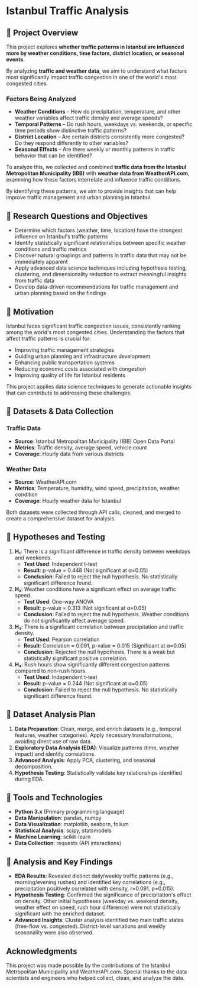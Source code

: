 # Istanbul Traffic Analysis

## 🚦 Project Overview

This project explores **whether traffic patterns in Istanbul are influenced more by weather conditions, time factors, district location, or seasonal events**. 

By analyzing **traffic and weather data**, we aim to understand what factors most significantly impact traffic congestion in one of the world's most congested cities.

### **Factors Being Analyzed**

* **Weather Conditions** – How do precipitation, temperature, and other weather variables affect traffic density and average speeds?
* **Temporal Patterns** – Do rush hours, weekdays vs. weekends, or specific time periods show distinctive traffic patterns?
* **District Location** – Are certain districts consistently more congested? Do they respond differently to other variables?
* **Seasonal Effects** – Are there weekly or monthly patterns in traffic behavior that can be identified?

To analyze this, we collected and combined **traffic data from the Istanbul Metropolitan Municipality (IBB)** with **weather data from WeatherAPI.com**, examining how these factors interrelate and influence traffic conditions.

By identifying these patterns, we aim to provide insights that can help improve traffic management and urban planning in Istanbul.

## 🚦 Research Questions and Objectives

* Determine which factors (weather, time, location) have the strongest influence on Istanbul's traffic patterns
* Identify statistically significant relationships between specific weather conditions and traffic metrics
* Discover natural groupings and patterns in traffic data that may not be immediately apparent
* Apply advanced data science techniques including hypothesis testing, clustering, and dimensionality reduction to extract meaningful insights from traffic data
* Develop data-driven recommendations for traffic management and urban planning based on the findings

## 🚦 Motivation

Istanbul faces significant traffic congestion issues, consistently ranking among the world's most congested cities. Understanding the factors that affect traffic patterns is crucial for:

* Improving traffic management strategies
* Guiding urban planning and infrastructure development
* Enhancing public transportation systems
* Reducing economic costs associated with congestion
* Improving quality of life for Istanbul residents

This project applies data science techniques to generate actionable insights that can contribute to addressing these challenges.

## 🚦 Datasets & Data Collection

### Traffic Data
* **Source**: Istanbul Metropolitan Municipality (IBB) Open Data Portal
* **Metrics**: Traffic density, average speed, vehicle count
* **Coverage**: Hourly data from various districts

### Weather Data
* **Source**: WeatherAPI.com 
* **Metrics**: Temperature, humidity, wind speed, precipitation, weather condition
* **Coverage**: Hourly weather data for Istanbul

Both datasets were collected through API calls, cleaned, and merged to create a comprehensive dataset for analysis.

## 🚦 Hypotheses and Testing

1.  **H₁**: There is a significant difference in traffic density between weekdays and weekends.
    *   **Test Used**: Independent t-test
    *   **Result**: p-value = 0.448 (Not significant at α=0.05)
    *   **Conclusion**: Failed to reject the null hypothesis. No statistically significant difference found.
2.  **H₂**: Weather conditions have a significant effect on average traffic speed.
    *   **Test Used**: One-way ANOVA
    *   **Result**: p-value = 0.313 (Not significant at α=0.05)
    *   **Conclusion**: Failed to reject the null hypothesis. Weather conditions do not significantly affect average speed.
3.  **H₃**: There is a significant correlation between precipitation and traffic density.
    *   **Test Used**: Pearson correlation
    *   **Result**: Correlation = 0.091, p-value = 0.015 (Significant at α=0.05)
    *   **Conclusion**: Rejected the null hypothesis. There is a weak but statistically significant positive correlation.
4.  **H₄**: Rush hours show significantly different congestion patterns compared to non-rush hours.
    *   **Test Used**: Independent t-test
    *   **Result**: p-value = 0.244 (Not significant at α=0.05)
    *   **Conclusion**: Failed to reject the null hypothesis. No statistically significant difference found.

## 🚦 Dataset Analysis Plan

1.  **Data Preparation**: Clean, merge, and enrich datasets (e.g., temporal features, weather categories). Apply necessary transformations, avoiding direct use of raw data.
2.  **Exploratory Data Analysis (EDA)**: Visualize patterns (time, weather impact) and identify correlations.
3.  **Advanced Analysis**: Apply PCA, clustering, and seasonal decomposition.
4.  **Hypothesis Testing**: Statistically validate key relationships identified during EDA.

## 🚦 Tools and Technologies

- **Python 3.x** (Primary programming language)
- **Data Manipulation**: pandas, numpy
- **Data Visualization**: matplotlib, seaborn, folium
- **Statistical Analysis**: scipy, statsmodels
- **Machine Learning**: scikit-learn
- **Data Collection**: requests (API interactions)

## 🚦 Analysis and Key Findings

*   **EDA Results**: Revealed distinct daily/weekly traffic patterns (e.g., morning/evening rushes) and identified key correlations (e.g., precipitation positively correlated with density, r=0.091, p=0.015).
*   **Hypothesis Testing**: Confirmed the significance of precipitation's effect on density. Other initial hypotheses (weekday vs. weekend density, weather effect on speed, rush hour difference) were not statistically significant with the enriched dataset.
*   **Advanced Insights**: Cluster analysis identified two main traffic states (free-flow vs. congested). District-level variations and weekly seasonality were also observed.

## Acknowledgments

This project was made possible by the contributions of the Istanbul Metropolitan Municipality and WeatherAPI.com. Special thanks to the data scientists and engineers who helped collect, clean, and analyze the data.
